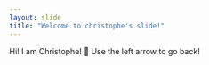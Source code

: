 ```yaml
---
layout: slide
title: "Welcome to christophe's slide!"
---
```

Hi! I am Christophe! :tada:
Use the left arrow to go back!
